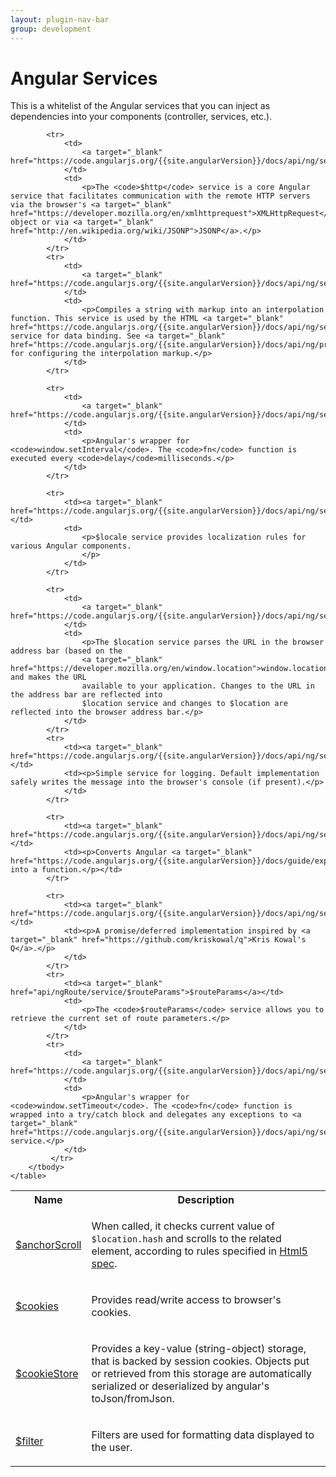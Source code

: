 ```yaml
---
layout: plugin-nav-bar
group: development
---
```


# Angular Services

This is a whitelist of the Angular services that you can inject as dependencies into your components (controller, services, etc.).

<div>
	<table class="table">
		<tbody>
			<tr>
				<th>Name</th>
				<th>Description</th>
			</tr>
			<tr>
				<td>
					<a target="_blank" target="_blank" href="https://code.angularjs.org/{{site.angularVersion}}/docs/api/ng/service/$anchorScroll">$anchorScroll</a>
				</td>
				<td>
					<p>When called, it checks current value of <code>$location.hash</code> and scrolls to the related element, according to rules specified in
					<a target="_blank" target="_blank" href="http://dev.w3.org/html5/spec/Overview.html#the-indicated-part-of-the-document">Html5 spec</a>.</p>
				</td>
			</tr>
			<tr>
				<td>
					<a target="_blank" href="api/ngCookies/service/$cookies">$cookies</a>
				</td>
				<td>
					<p>Provides read/write access to browser's cookies.</p>
				</td>
			</tr>
			<tr>
				<td>
					<a target="_blank" href="api/ngCookies/service/$cookieStore">$cookieStore</a>
				</td>
				<td>
					<p>Provides a key-value (string-object) storage, that is backed by session cookies. Objects put or retrieved from this storage are automatically serialized or deserialized by angular's toJson/fromJson.</p>
				</td>
			</tr>
			<tr>
				<td>
					<a target="_blank" href="https://code.angularjs.org/{{site.angularVersion}}/docs/api/ng/service/$filter">$filter</a>
				</td>
				<td>
					<p>Filters are used for formatting data displayed to the user.</p>
				</td>
			</tr>
	  
			<tr>
				<td>
					<a target="_blank" href="https://code.angularjs.org/{{site.angularVersion}}/docs/api/ng/service/$http">$http</a>
				</td>
				<td>
					<p>The <code>$http</code> service is a core Angular service that facilitates communication with the remote HTTP servers via the browser's <a target="_blank" href="https://developer.mozilla.org/en/xmlhttprequest">XMLHttpRequest</a> object or via <a target="_blank" href="http://en.wikipedia.org/wiki/JSONP">JSONP</a>.</p>
				</td>
			</tr>
			<tr>
				<td>
					<a target="_blank" href="https://code.angularjs.org/{{site.angularVersion}}/docs/api/ng/service/$interpolate">$interpolate</a>
				</td>
				<td>
					<p>Compiles a string with markup into an interpolation function. This service is used by the HTML <a target="_blank" href="https://code.angularjs.org/{{site.angularVersion}}/docs/api/ng/service/$compile">$compile</a> service for data binding. See <a target="_blank" href="https://code.angularjs.org/{{site.angularVersion}}/docs/api/ng/provider/$interpolateProvider">$interpolateProvider</a> for configuring the interpolation markup.</p>
				</td>
			</tr>

			<tr>
				<td>
					<a target="_blank" href="https://code.angularjs.org/{{site.angularVersion}}/docs/api/ng/service/$interval">$interval</a>
				</td>
				<td>
					<p>Angular's wrapper for <code>window.setInterval</code>. The <code>fn</code> function is executed every <code>delay</code>milliseconds.</p>
				</td>
			</tr>

			<tr>
				<td><a target="_blank" href="https://code.angularjs.org/{{site.angularVersion}}/docs/api/ng/service/$locale">$locale</a></td>
				<td>
					<p>$locale service provides localization rules for various Angular components.
					</p>
				</td>
			</tr>
		  
			<tr>
				<td>
					<a target="_blank" href="https://code.angularjs.org/{{site.angularVersion}}/docs/api/ng/service/$location">$location</a>
				</td>
				<td>
					<p>The $location service parses the URL in the browser address bar (based on the
					<a target="_blank" href="https://developer.mozilla.org/en/window.location">window.location</a>) and makes the URL
					available to your application. Changes to the URL in the address bar are reflected into
					$location service and changes to $location are reflected into the browser address bar.</p>
				</td>
			</tr>
			<tr>
				<td><a target="_blank" href="https://code.angularjs.org/{{site.angularVersion}}/docs/api/ng/service/$log">$log</a></td>
				<td><p>Simple service for logging. Default implementation safely writes the message into the browser's console (if present).</p>
				</td>
			</tr>

			<tr>
				<td><a target="_blank" href="https://code.angularjs.org/{{site.angularVersion}}/docs/api/ng/service/$parse">$parse</a></td>
				<td><p>Converts Angular <a target="_blank" href="https://code.angularjs.org/{{site.angularVersion}}/docs/guide/expression">expression</a> into a function.</p></td>
			</tr>

			<tr>
				<td><a target="_blank" href="https://code.angularjs.org/{{site.angularVersion}}/docs/api/ng/service/$q">$q</a></td>
				<td><p>A promise/deferred implementation inspired by <a target="_blank" href="https://github.com/kriskowal/q">Kris Kowal's Q</a>.</p>
				</td>
			</tr>
			<tr>
				<td><a target="_blank" href="api/ngRoute/service/$routeParams">$routeParams</a></td>
				<td>
					<p>The <code>$routeParams</code> service allows you to retrieve the current set of route parameters.</p>
				</td>
			</tr>
			<tr>
				<td>
					<a target="_blank" href="https://code.angularjs.org/{{site.angularVersion}}/docs/api/ng/service/$timeout">$timeout</a>
				</td>
				<td>
					<p>Angular's wrapper for <code>window.setTimeout</code>. The <code>fn</code> function is wrapped into a try/catch block and delegates any exceptions to <a target="_blank" href="https://code.angularjs.org/{{site.angularVersion}}/docs/api/ng/service/$exceptionHandler">$exceptionHandler</a> service.</p>
				</td>
			 </tr>
		</tbody>
	</table>
</div>